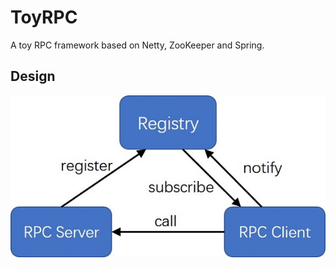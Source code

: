 # ToyRPC

A toy RPC  framework based on Netty, ZooKeeper and Spring.

## Design

![RPC Design](https://raw.githubusercontent.com/Wan-Ge/ToyRPC/master/design.jpg)
